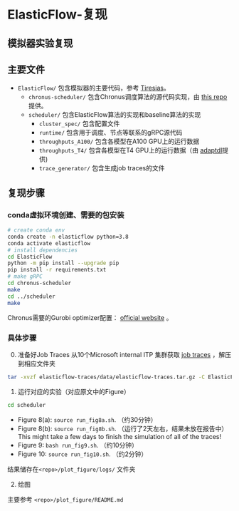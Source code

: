 # ElasticFlow-复现

## 模拟器实验复现

## 主要文件
- `ElasticFlow/` 包含模拟器的主要代码，参考 [Tiresias](https://github.com/SymbioticLab/Tiresias)。
	- `chronus-scheduler/` 包含Chronus调度算法的源代码实现，由 [this repo](https://github.com/S-Lab-System-Group/ChronusArtifact)提供。
	- `scheduler/` 包含ElasticFlow算法的实现和baseline算法的实现
		- `cluster_spec/` 包含配置文件
		- `runtime/` 包含用于调度、节点等联系的gRPC源代码
		- `throughputs_A100/` 包含各模型在A100 GPU上的运行数据
		- `throughputs_T4/` 包含各模型在T4 GPU上的运行数据（由 [adaptdl](https://github.com/petuum/adaptdl/tree/osdi21-artifact)提供)
		- `trace_generator/` 包含生成job traces的文件
	
## 复现步骤

### conda虚拟环境创建、需要的包安装
```Bash
# create conda env
conda create -n elasticflow python=3.8
conda activate elasticflow
# install dependencies
cd ElasticFlow
python -m pip install --upgrade pip
pip install -r requirements.txt
# make gRPC
cd chronus-scheduler
make
cd ../scheduler
make
```
Chronus需要的Gurobi optimizer配置： [official website](https://www.gurobi.com) 。

### 具体步骤

0. 准备好Job Traces 
从10个Microsoft internal ITP 集群获取 [job traces](https://github.com/microsoft/elasticflow-traces) ，解压到相应文件夹

```Bash
tar -xvzf elasticflow-traces/data/elasticflow-traces.tar.gz -C ElasticFlow/traces_for_ElasticFlow/
```

1. 运行对应的实验（对应原文中的Figure）
```Bash
cd scheduler
```
- Figure 8(a): `source run_fig8a.sh`. （约30分钟）
- Figure 8(b): `source run_fig8b.sh`. （运行了2天左右，结果未放在报告中）This might take a few days to finish the simulation of all of the traces!
- Figure 9: `bash run_fig9.sh`. （约10分钟）
- Figure 10: `source run_fig10.sh`. （约2分钟）

结果储存在`<repo>/plot_figure/logs/` 文件夹

2. 绘图

主要参考 `<repo>/plot_figure/README.md`
